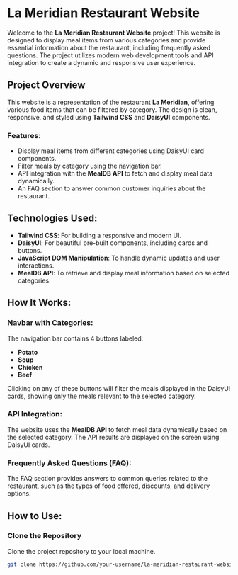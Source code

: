 # **La Meridian Restaurant Website**

Welcome to the **La Meridian Restaurant Website** project! This website is designed to display meal items from various categories and provide essential information about the restaurant, including frequently asked questions. The project utilizes modern web development tools and API integration to create a dynamic and responsive user experience.

## **Project Overview**

This website is a representation of the restaurant **La Meridian**, offering various food items that can be filtered by category. The design is clean, responsive, and styled using **Tailwind CSS** and **DaisyUI** components.

### **Features:**
- Display meal items from different categories using DaisyUI card components.
- Filter meals by category using the navigation bar.
- API integration with the **MealDB API** to fetch and display meal data dynamically.
- An FAQ section to answer common customer inquiries about the restaurant.

## **Technologies Used:**

- **Tailwind CSS**: For building a responsive and modern UI.
- **DaisyUI**: For beautiful pre-built components, including cards and buttons.
- **JavaScript DOM Manipulation**: To handle dynamic updates and user interactions.
- **MealDB API**: To retrieve and display meal information based on selected categories.

## **How It Works:**

### **Navbar with Categories:**
The navigation bar contains 4 buttons labeled:
- **Potato**
- **Soup**
- **Chicken**
- **Beef**

Clicking on any of these buttons will filter the meals displayed in the DaisyUI cards, showing only the meals relevant to the selected category.

### **API Integration:**
The website uses the **MealDB API** to fetch meal data dynamically based on the selected category. The API results are displayed on the screen using DaisyUI cards.

### **Frequently Asked Questions (FAQ):**
The FAQ section provides answers to common queries related to the restaurant, such as the types of food offered, discounts, and delivery options.

## **How to Use:**

### **Clone the Repository**
Clone the project repository to your local machine.
```bash
git clone https://github.com/your-username/la-meridian-restaurant-website.git
